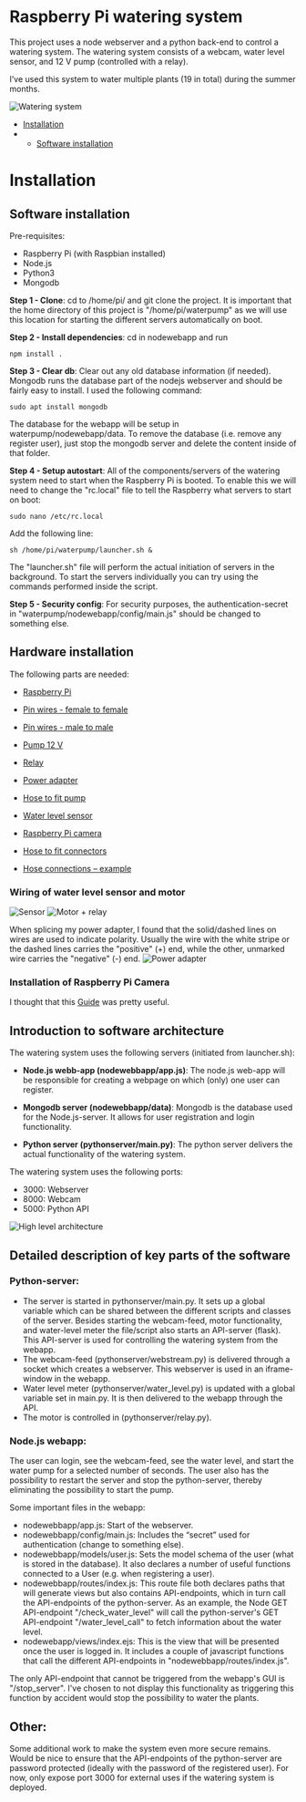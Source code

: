 # Raspberry Pi watering system

This project uses a node webserver and a python back-end to control a watering system. The watering system consists of a webcam, water level sensor, and 12 V pump (controlled with a relay).

I’ve used this system to water multiple plants (19 in total) during the summer months.

![Watering system](/media/pumpsystem.PNG)


* [Installation](#Installation)
* - [Software installation](#Software-installation)


# Installation

## Software installation

Pre-requisites:
-	Raspberry Pi (with Raspbian installed)
-	Node.js 
-	Python3 
-	Mongodb

**Step 1 - Clone**: cd to /home/pi/ and git clone the project. It is important that the home directory of this project is "/home/pi/waterpump" as we will use this location for starting the different servers automatically on boot.

**Step 2 - Install dependencies**: cd in nodewebapp and run 
```
npm install .
```

**Step 3 - Clear db**: Clear out any old database information (if needed). Mongodb runs the database part of the nodejs webserver and should be fairly easy to install. I used the following command:
```
sudo apt install mongodb
```
The database for the webapp will be setup in waterpump/nodewebapp/data. To remove the database (i.e. remove any register user), just stop the mongodb server and delete the content inside of that folder.

**Step 4 - Setup autostart**: All of the components/servers of the watering system need to start when the Raspberry Pi is booted. To enable this we will need to change the "rc.local" file to tell the Raspberry what servers to start on boot:
```
sudo nano /etc/rc.local
```
Add the following line:
```
sh /home/pi/waterpump/launcher.sh &
```
The "launcher.sh" file will perform the actual initiation of servers in the background. To start the servers individually you can try using the commands performed inside the script.

**Step 5 - Security config**: For security purposes, the authentication-secret in "waterpump/nodewebapp/config/main.js" should be changed to something else.

## Hardware installation

The following parts are needed:
* [Raspberry Pi](https://www.kjell.com/se/produkter/dator/raspberry-pi/raspberry-pi-4-model-b-enkortsdator-2-gb-ram-p88180)

* [Pin wires - female to female](https://cdon.se/hem-tradgard/dupont-10-cm-kabel-hona-hona-for-t-ex-kopplingsplatta-arduino-p36235360?gclid=Cj0KCQjw2PP1BRCiARIsAEqv-pRGPYSliWqKih87pdQxgjBltUapsjvtk_-qEq6ANRwFi1F6YjiAT3kaAgrKEALw_wcB&gclsrc=aw.ds)

* [Pin wires - male to male](https://www.kjell.com/se/produkter/el-verktyg/arduino/tillbehor/delbar-kopplingskabel-40-pol-15-cm-hane-hona-p87076?gclid=Cj0KCQjw2PP1BRCiARIsAEqv-pR295gkMshaOOeSRsJyPcc90cM93qskixhjnBih_f7xH-DxT0LYcZQaAnKKEALw_wcB&gclsrc=aw.ds)

* [Pump 12 V](https://www.kjell.com/se/produkter/el-verktyg/arduino/tillbehor/vatskepump-240-lh-p87079)

* [Relay](https://www.kjell.com/se/produkter/el-verktyg/arduino/moduler/relamodul-for-arduino-1x-p87032)

* [Power adapter](https://www.kjell.com/se/produkter/el-verktyg/stromforsorjning/natadaptrar/acdc-natadaptrar/fast-utspanning/switchad-natadapter-12-v-dc-12-w-p44382)

* [Hose to fit pump](https://www.kjell.com/se/produkter/el-verktyg/arduino/tillbehor/vatskeslang-med-klammor-2-meter-p87083)

* [Water level sensor](https://www.kjell.com/se/produkter/el-verktyg/arduino/tillbehor/vattensensor-och-jordfuktsmatare-for-arduino-p87066)

* [Raspberry Pi camera](https://www.kjell.com/se/produkter/dator/raspberry-pi/raspberry-pi-kameramodul-v2-p88053)

* [Hose to fit connectors]( https://badspecialisten.se/p/badkar/reservdelar-badkar/slangar-badkar/luftslang-6mm/?utm_source=Google%20Shopping&utm_campaign=Productfeed&utm_medium=cpc&utm_term=2750&gclid=Cj0KCQjw2PP1BRCiARIsAEqv-pR7YyPtSewpr_M8ciQi8Zkedy1050CzwmmaGz8UODgGVreVsg_VPwcaAvTuEALw_wcB)

* [Hose connections – example](https://www.hydrogarden.se/odlingssystemkrukor/bevattning-pumpar/tropf-blumat-bevattningssystem/blumat-t-koppling-838mm.html)


### Wiring of water level sensor and motor

![Sensor](/media/water_sensor.png)
![Motor + relay](/media/relay_fritzing.png)

When splicing my power adapter, I found that the solid/dashed lines on wires are used to indicate polarity. Usually the wire with the white stripe or the dashed lines carries the "positive" (+) end, while the other, unmarked wire carries the "negative" (-) end.
![Power adapter](/media/power_adapter.png)

### Installation of Raspberry Pi Camera

I thought that this [Guide]( https://thepihut.com/blogs/raspberry-pi-tutorials/16021420-how-to-install-use-the-raspberry-pi-camera) was pretty useful. 

## Introduction to software architecture

The watering system uses the following servers (initiated from launcher.sh):

* **Node.js webb-app (nodewebbapp/app.js)**: The node.js web-app will be responsible for creating a webpage on which (only) one user can register. 
   
* **Mongodb server (nodewebbapp/data)**: Mongodb is the database used for the Node.js-server. It allows for user registration and login functionality.

* **Python server (pythonserver/main.py)**: The python server delivers the actual functionality of the watering system.

The watering system uses the following ports:
* 3000: Webserver
* 8000: Webcam
* 5000: Python API

![High level architecture](/media/high_level_architecture.png)

## Detailed description of key parts of the software

### Python-server:
 * The server is started in pythonserver/main.py. It sets up a global variable which can be shared between the different scripts and classes of the server. Besides starting the webcam-feed, motor functionality, and water-level meter the file/script also starts an API-server (flask). This API-server is used for controlling the watering system from the webapp.
* The webcam-feed (pythonserver/webstream.py) is delivered through a socket which creates a webserver. This webserver is used in an iframe-window in the webapp.
 * Water level meter (pythonserver/water_level.py) is updated with a global variable set in main.py. It is then delivered to the webapp through the API.
 * The motor is controlled in (pythonserver/relay.py).

### Node.js webapp:
The user can login, see the webcam-feed, see the water level, and start the water pump for a selected number of seconds. The user also has the possibility to restart the server and stop the python-server, thereby eliminating the possibility to start the pump.

Some important files in the webapp:
* nodewebbapp/app.js: Start of the webserver.
* nodewebbapp/config/main.js: Includes the “secret” used for authentication (change to something else).
* nodewebbapp/models/user.js: Sets the model schema of the user (what is stored in the database). It also declares a number of useful functions connected to a User (e.g. when registering a user).
* nodewebbapp/routes/index.js: This route file both declares paths that will generate views but also contains API-endpoints, which in turn call the API-endpoints of the python-server. As an example, the Node GET API-endpoint "/check_water_level" will call the python-server's GET API-endpoint "/water_level_call" to fetch information about the water level.
* nodewebapp/views/index.ejs: This is the view that will be presented once the user is logged in. It includes a couple of javascript functions that call the different API-endpoints in "nodewebbapp/routes/index.js".

The only API-endpoint that cannot be triggered from the webapp's GUI is "/stop_server". I've chosen to not display this functionality as triggering this function by accident would stop the possibility to water the plants.

## Other:

Some additional work to make the system even more secure remains. Would be nice to ensure that the API-endpoints of the python-server are password protected (ideally with the password of the registered user). For now, only expose port 3000 for external uses if the watering system is deployed.
